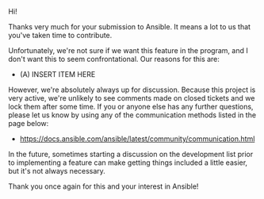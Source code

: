 Hi!

Thanks very much for your submission to Ansible.  It means a lot to us that you've taken time to contribute.

Unfortunately, we're not sure if we want this feature in the program, and I don't want this to seem confrontational.
Our reasons for this are:

* (A) INSERT ITEM HERE

However, we're absolutely always up for discussion.
Because this project is very active, we're unlikely to see comments made on closed tickets and we lock them after some time.
If you or anyone else has any further questions, please let us know by using any of the communication methods listed in the page below:

* <https://docs.ansible.com/ansible/latest/community/communication.html>

In the future, sometimes starting a discussion on the development list prior to implementing
a feature can make getting things included a little easier, but it's not always necessary.

Thank you once again for this and your interest in Ansible!
